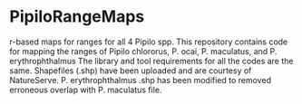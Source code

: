 # PipiloRangeMaps
r-based maps for ranges for all 4 Pipilo spp.
This repository contains code for mapping the ranges of Pipilo chlororus, P. ocai, P. maculatus, and P. erythrophthalmus
The library and tool requirements for all the codes are the same.
Shapefiles (.shp) have been uploaded and are courtesy of NatureServe. P. erythrophthalmus .shp has been modified to removed erroneous overlap with P. maculatus file.
